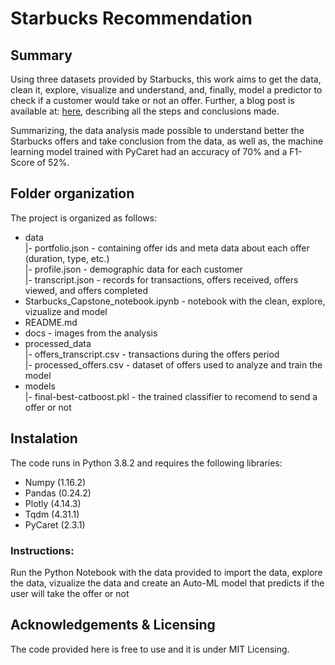 # Starbucks Recommendation

## Summary

Using three datasets provided by Starbucks, 
this work aims to get the data, clean it, explore, visualize and understand, 
and, finally, model a predictor to check if a customer would take or not an offer. 
Further, a blog post is available at: [here](https://gregorymarchesan.medium.com/would-you-take-a-starbucks-offer-2b25b565c83f),
describing all the steps and conclusions made.

Summarizing, the data analysis made possible to understand better the Starbucks offers and take conclusion from the data, as well as, the machine learning model trained with PyCaret had an accuracy of 70% and a F1-Score of 52%.

## Folder organization

The project is organized as follows:
 
- data  
|- portfolio.json - containing offer ids and meta data about each offer (duration, type, etc.)  
|- profile.json - demographic data for each customer  
|- transcript.json - records for transactions, offers received, offers viewed, and offers completed  
- Starbucks_Capstone_notebook.ipynb - notebook with the clean, explore, vizualize and model  
- README.md  
- docs - images from the analysis  
- processed_data  
|- offers_transcript.csv - transactions during the offers period  
|- processed_offers.csv - dataset of offers used to analyze and train the model  
- models  
|- final-best-catboost.pkl - the trained classifier to recomend to send a offer or not  


## Instalation

The code runs in Python 3.8.2 and requires the following libraries:
- Numpy (1.16.2)
- Pandas (0.24.2)
- Plotly (4.14.3)
- Tqdm (4.31.1)
- PyCaret (2.3.1)

### Instructions:
Run the Python Notebook with the data provided to import the data, explore the data, vizualize the data 
and create an Auto-ML model that predicts if the user will take the offer or not

## Acknowledgements & Licensing

The code provided here is free to use and it is under MIT Licensing.
